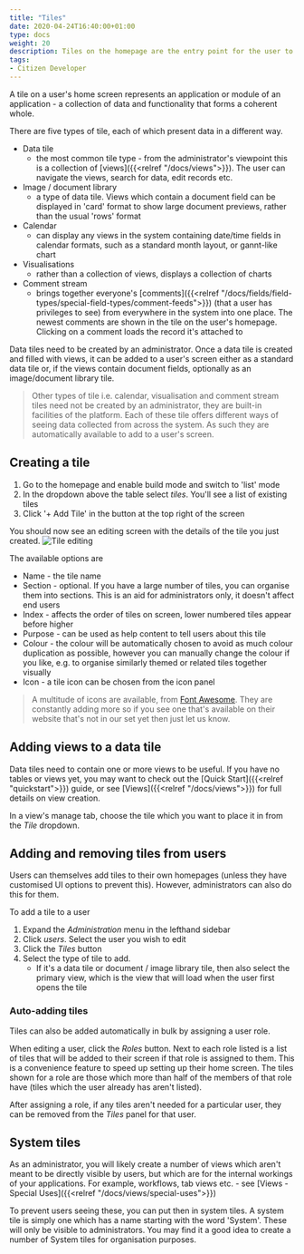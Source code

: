 ```yaml
---
title: "Tiles"
date: 2020-04-24T16:40:00+01:00
type: docs
weight: 20
description: Tiles on the homepage are the entry point for the user to agileBase applications
tags:
- Citizen Developer
---
```

A tile on a user's home screen represents an application or module of an application - a collection of data and functionality that forms a coherent whole.

There are five types of tile, each of which present data in a different way.
* Data tile
    - the most common tile type - from the administrator's viewpoint this is a collection of [views]({{<relref "/docs/views">}}). The user can navigate the views, search for data, edit records etc.
* Image / document library
    - a type of data tile. Views which contain a document field can be displayed in 'card' format to show large document previews, rather than the usual 'rows' format
* Calendar
    - can display any views in the system containing date/time fields in calendar formats, such as a standard month layout, or gannt-like chart
* Visualisations
    - rather than a collection of views, displays a collection of charts
* Comment stream
    - brings together everyone's [comments]({{<relref "/docs/fields/field-types/special-field-types/comment-feeds">}}) (that a user has privileges to see) from everywhere in the system into one place. The newest comments are shown in the tile on the user's homepage. Clicking on a comment loads the record it's attached to

Data tiles need to be created by an administrator. Once a data tile is created and filled with views, it can be added to a user's screen either as a standard data tile or, if the views contain document fields, optionally as an image/document library tile.

> Other types of tile i.e. calendar, visualisation and comment stream tiles need not be created by an administrator, they are built-in facilities of the platform. Each of these tile offers different ways of seeing data collected from across the system. As such they are automatically available to add to a user's screen.

## Creating a tile
1. Go to the homepage and enable build mode and switch to 'list' mode
2. In the dropdown above the table select _tiles_. You'll see a list of existing tiles
3. Click '+ Add Tile' in the button at the top right of the screen

You should now see an editing screen with the details of the tile you just created.
![Tile editing](/tile-details.png)

The available options are
* Name - the tile name
* Section - optional. If you have a large number of tiles, you can organise them into sections. This is an aid for administrators only, it doesn't affect end users
* Index - affects the order of tiles on screen, lower numbered tiles appear before higher
* Purpose - can be used as help content to tell users about this tile
* Colour - the colour will be automatically chosen to avoid as much colour duplication as possible, however you can manually change the colour if you like, e.g. to organise similarly themed or related tiles together visually
* Icon - a tile icon can be chosen from the icon panel

> A multitude of icons are available, from [Font Awesome](https://fontawesome.com). They are constantly adding more so if you see one that's available on their website that's not in our set yet then just let us know.

## Adding views to a data tile
Data tiles need to contain one or more views to be useful. If you have no tables or views yet, you may want to check out the [Quick Start]({{<relref "quickstart">}}) guide, or see [Views]({{<relref "/docs/views">}}) for full details on view creation.

In a view's manage tab, choose the tile which you want to place it in from the _Tile_ dropdown.

## Adding and removing tiles from users
Users can themselves add tiles to their own homepages (unless they have customised UI options to prevent this). However, administrators can also do this for them.

To add a tile to a user
1. Expand the _Administration_ menu in the lefthand sidebar
2. Click _users_. Select the user you wish to edit
3. Click the _Tiles_ button
4. Select the type of tile to add.
    - If it's a data tile or document / image library tile, then also select the primary view, which is the view that will load when the user first opens the tile

### Auto-adding tiles
Tiles can also be added automatically in bulk by assigning a user role.

When editing a user, click the _Roles_ button. Next to each role listed is a list of tiles that will be added to their screen if that role is assigned to them. This is a convenience feature to speed up setting up their home screen. The tiles shown for a role are those which more than half of the members of that role have (tiles which the user already has aren't listed).

After assigning a role, if any tiles aren't needed for a particular user, they can be removed from the _Tiles_ panel for that user.

## System tiles
As an administrator, you will likely create a number of views which aren't meant to be directly visible by users, but which are for the internal workings of your applications. For example, workflows, tab views etc. - see [Views - Special Uses]({{<relref "/docs/views/special-uses">}})

To prevent users seeing these, you can put then in system tiles. A system tile is simply one which has a name starting with the word 'System'. These will only be visible to administrators. You may find it a good idea to create a number of System tiles for organisation purposes.

